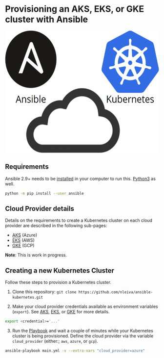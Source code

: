 # Provisioning an AKS, EKS, or GKE cluster with Ansible

<p align="center">
<img height="400" src="./pictures/k8s_ansible.png">
</p>

## Requirements

Ansible 2.9+ needs to be [installed](https://docs.ansible.com/ansible/latest/installation_guide/intro_installation.html#installing-ansible-with-pip) in your computer to run this. [Python3](https://wiki.python.org/moin/BeginnersGuide/Download) as well.

```bash
python -m pip install --user ansible
```

## Cloud Provider details

Details on the requirements to create a Kubernetes cluster on each cloud provider are described in the following sub-pages:  

- [AKS](aks.md) (Azure)
- [EKS](eks.md) (AWS)
- [GKE](gke.md) (GCP)

**Note**: This is work in progress.

## Creating a new Kubernetes Cluster

Follow these steps to provision a Kubernetes cluster.

1. Clone this repository: `git clone https://github.com/nleiva/ansible-kubernetes.git`

2. Make your cloud provider credentials available as environment variables (`export`). See [AKS](aks.md), [EKS](eks.md), or [GKE](gke.md) for more details.

```bash
export <credential>='...'
```

3. Run the [Playbook](main.yml) and wait a couple of minutes while your Kubernetes cluster is being provisioned. Define the cloud provider via the variable `cloud_provider` (either:; `aws`, `azure`, or `gcp`).

```bash
ansible-playbook main.yml -v --extra-vars "cloud_provider=azure"
```
   

